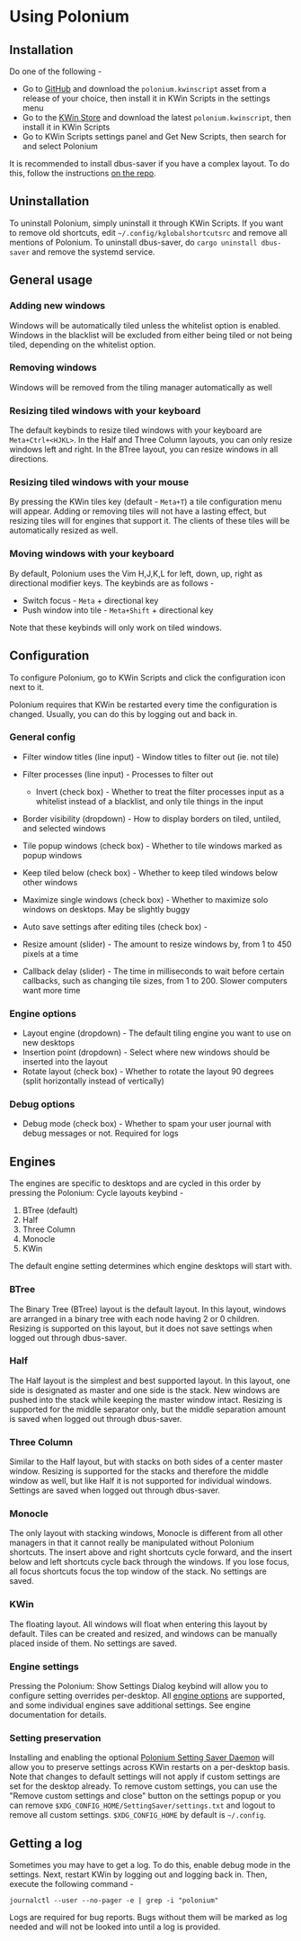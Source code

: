 # Using Polonium

## Installation

Do one of the following -

- Go to [GitHub](https://github.com/zeroxoneafour/polonium/releases/) and download the `polonium.kwinscript` asset from a release of your choice, then install it in KWin Scripts in the settings menu
- Go to the [KWin Store](https://store.kde.org/p/2140417) and download the latest `polonium.kwinscript`, then install it in KWin Scripts
- Go to KWin Scripts settings panel and Get New Scripts, then search for and select Polonium

It is recommended to install dbus-saver if you have a complex layout. To do this, follow the instructions [on the repo](https://github.com/zeroxoneafour/dbus-saver).

## Uninstallation

To uninstall Polonium, simply uninstall it through KWin Scripts. If you want to remove old shortcuts, edit `~/.config/kglobalshortcutsrc` and remove all mentions of Polonium. To uninstall dbus-saver,
do `cargo uninstall dbus-saver` and remove the systemd service.

## General usage

### Adding new windows

Windows will be automatically tiled unless the whitelist option is enabled. Windows in the blacklist will be excluded from either being tiled or not being tiled, depending on the whitelist option.

### Removing windows

Windows will be removed from the tiling manager automatically as well

### Resizing tiled windows with your keyboard

The default keybinds to resize tiled windows with your keyboard are `Meta+Ctrl+<HJKL>`. In the Half and Three Column layouts, you can only resize windows left and right. In the BTree layout, you can resize windows in all directions.

### Resizing tiled windows with your mouse

By pressing the KWin tiles key (default - `Meta+T`) a tile configuration menu will appear. Adding or removing tiles will not have a lasting effect, but resizing tiles will for engines that support it. The clients of these tiles will be automatically resized as well.

### Moving windows with your keyboard

By default, Polonium uses the Vim H,J,K,L for left, down, up, right as directional modifier keys. The keybinds are as follows -

- Switch focus - `Meta` + directional key
- Push window into tile - `Meta+Shift` + directional key

Note that these keybinds will only work on tiled windows.

## Configuration

To configure Polonium, go to KWin Scripts and click the configuration icon next to it.

Polonium requires that KWin be restarted every time the configuration is changed. Usually, you can do this by logging out and back in.

### General config

- Filter window titles (line input) - Window titles to filter out (ie. not tile)
- Filter processes (line input) - Processes to filter out
  - Invert (check box) - Whether to treat the filter processes input as a whitelist instead of a blacklist, and only tile things in the input

- Border visibility (dropdown) - How to display borders on tiled, untiled, and selected windows
- Tile popup windows (check box) - Whether to tile windows marked as popup windows
- Keep tiled below (check box) - Whether to keep tiled windows below other windows
- Maximize single windows (check box) - Whether to maximize solo windows on desktops. May be slightly buggy
- Auto save settings after editing tiles (check box) - 

- Resize amount (slider) - The amount to resize windows by, from 1 to 450 pixels at a time
- Callback delay (slider) - The time in milliseconds to wait before certain callbacks, such as changing tile sizes, from 1 to 200. Slower computers want more time

### Engine options

- Layout engine (dropdown) - The default tiling engine you want to use on new desktops
- Insertion point (dropdown) - Select where new windows should be inserted into the layout
- Rotate layout (check box) - Whether to rotate the layout 90 degrees (split horizontally instead of vertically)

### Debug options

- Debug mode (check box) - Whether to spam your user journal with debug messages or not. Required for logs

## Engines

The engines are specific to desktops and are cycled in this order by pressing the Polonium: Cycle layouts keybind -

1. BTree (default)
2. Half
3. Three Column
4. Monocle
5. KWin

The default engine setting determines which engine desktops will start with.

### BTree

The Binary Tree (BTree) layout is the default layout. In this layout, windows are arranged in a binary tree with each node having 2 or 0 children.
Resizing is supported on this layout, but it does not save settings when logged out through dbus-saver.

### Half

The Half layout is the simplest and best supported layout. In this layout, one side is designated as master and one side is the stack. New windows are pushed into the stack while keeping the master
window intact. Resizing is supported for the middle separator only, but the middle separation amount is saved when logged out through dbus-saver.

### Three Column

Similar to the Half layout, but with stacks on both sides of a center master window. Resizing is supported for the stacks and therefore the middle window as well, but like Half it is not supported
for individual windows. Settings are saved when logged out through dbus-saver.

### Monocle

The only layout with stacking windows, Monocle is different from all other managers in that it cannot really be manipulated without Polonium shortcuts. The insert above and right shortcuts cycle
forward, and the insert below and left shortcuts cycle back through the windows. If you lose focus, all focus shortcuts focus the top window of the stack. No settings are saved.

### KWin

The floating layout. All windows will float when entering this layout by default. Tiles can be created and resized, and windows can be manually placed inside of them. No settings are saved.

### Engine settings

Pressing the Polonium: Show Settings Dialog keybind will allow you to configure setting overrides per-desktop. All [engine options](#engine-options) are supported, and some individual engines
save additional settings. See engine documentation for details.

### Setting preservation

Installing and enabling the optional [Polonium Setting Saver Daemon](https://github.com/zeroxoneafour/dbus-saver) will allow you to preserve settings across KWin restarts on a per-desktop basis.
Note that changes to default settings will not apply if custom settings are set for the desktop already. To remove custom settings, you can use the "Remove custom settings and close" button on the
settings popup or you can remove `$XDG_CONFIG_HOME/SettingSaver/settings.txt` and logout to remove all custom settings. `$XDG_CONFIG_HOME` by default is `~/.config`.

## Getting a log

Sometimes you may have to get a log. To do this, enable debug mode in the settings. Next, restart KWin by logging out and logging back in. Then, execute the following command -

```
journalctl --user --no-pager -e | grep -i "polonium"
```

Logs are required for bug reports. Bugs without them will be marked as log needed and will not be looked into until a log is provided.
